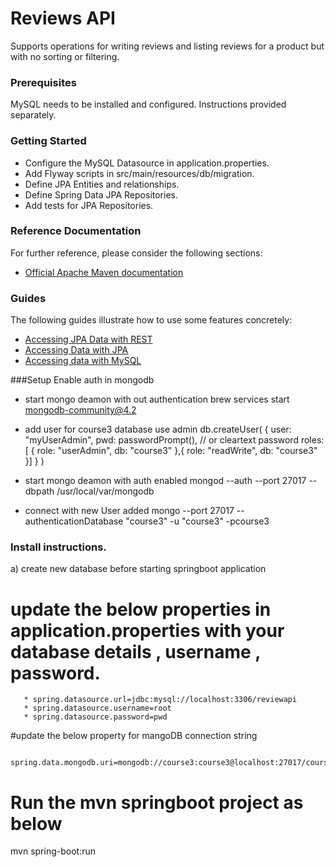 # Reviews API
Supports operations for writing reviews and listing reviews for a product but with no sorting or filtering.

### Prerequisites
MySQL needs to be installed and configured. Instructions provided separately.

### Getting Started
* Configure the MySQL Datasource in application.properties.
* Add Flyway scripts in src/main/resources/db/migration.
* Define JPA Entities and relationships.
* Define Spring Data JPA Repositories.
* Add tests for JPA Repositories.

### Reference Documentation
For further reference, please consider the following sections:

* [Official Apache Maven documentation](https://maven.apache.org/guides/index.html)

### Guides
The following guides illustrate how to use some features concretely:

* [Accessing JPA Data with REST](https://spring.io/guides/gs/accessing-data-rest/)
* [Accessing Data with JPA](https://spring.io/guides/gs/accessing-data-jpa/)
* [Accessing data with MySQL](https://spring.io/guides/gs/accessing-data-mysql/)



###Setup Enable auth in mongodb
* start mongo deamon with out authentication
brew services start mongodb-community@4.2

* add user for course3 database
use admin
db.createUser(
  {
    user: "myUserAdmin",
    pwd: passwordPrompt(), // or cleartext password
    roles: [ { role: "userAdmin", db: "course3" },{ role: "readWrite", db: "course3" }]
  }
)
* start mongo deamon with auth enabled
  mongod --auth --port 27017 --dbpath /usr/local/var/mongodb


* connect with new User added
      mongo --port 27017  --authenticationDatabase "course3" -u "course3" -pcourse3



###  Install instructions.

a) create new database before starting springboot application

# update the below properties in application.properties with your database details , username , password.

       * spring.datasource.url=jdbc:mysql://localhost:3306/reviewapi
       * spring.datasource.username=root
       * spring.datasource.password=pwd

#update the below property for mangoDB connection string

      spring.data.mongodb.uri=mongodb://course3:course3@localhost:27017/course3

# Run the mvn springboot project as below

  mvn spring-boot:run

